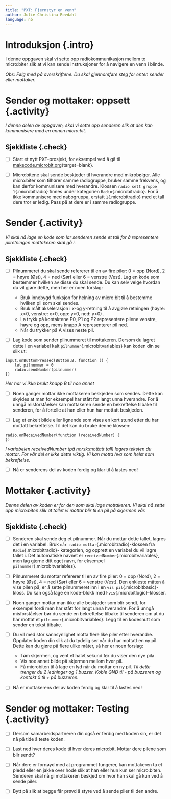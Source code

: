 ```yaml
---
title: "PXT: Fjernstyr en venn"
author: Julie Christina Revdahl
language: nb
---
```



# Introduksjon {.intro}

I denne oppgaven skal vi sette opp radiokommunikasjon mellom to micro:biter slik
at vi kan sende instruksjoner for å navigere en venn i blinde.

*Obs: Følg med på overskriftene. Du skal gjennomføre steg for enten sender eller
mottaker.*


# Sender og mottaker: oppsett {.activity}
*I denne delen av oppgaven, skal vi sette opp senderen slik at den kan kommunisere
med en annen micro:bit.*

## Sjekkliste {.check}

- [ ] Start et nytt PXT-prosjekt, for eksempel ved å gå til
  [makecode.microbit.org](https://makecode.microbit.org/?lang=no){target=blank}.

- [ ] Micro:bitene skal sende beskjeder til hverandre med mikrobølger. Alle micro:biter
som tilhører samme radiogruppe, bruker samme frekvens, og kan derfor kommunisere
med hverandre. Klossen `radio sett gruppe 1`{.microbitradio} finnes under kategorien
`Radio`{.microbitradio}. For å ikke kommunisere med nabogruppa, erstatt `1`{.microbitradio}
med et tall dere tror er ledig. Pass på at dere er i samme radiogruppe.


# Sender {.activity}

*Vi skal nå lage en kode som lar senderen sende et tall for å representere
pilretningen mottakeren skal gå i.*

## Sjekkliste {.check}

- [ ] Pilnummeret du skal sende refererer til en av fire piler: 0 = opp (Nord),
2 = høyre (Øst), 4 = ned (Sør) eller 6 = venstre (Vest). Lag en kode som bestemmer
hvilken av disse du skal sende. Du kan selv velge hvordan du vil gjøre dette,
men her er noen forslag:
  - Bruk innebygd funksjon for helning av micro:bit til å bestemme hvilken pil
  som skal sendes.
  - Bruk målt akselerasjon i x-og y-retning til å avgjøre retningen (høyre: x>0,
    venstre: x<0, opp: y<0, ned: y>0) .
  - La trykk på kontaktene P0, P1 og P2 representere pilene venstre, høyre og opp,
  mens knapp A representerer pil ned.
  - Når du trykker på A vises neste pil.

- [ ] Lag kode som sender pilnummeret til mottakeren. Dersom du lagret dette i
en variabel kalt `pilnummer`{.microbitvariables} kan koden din se slik ut:

```microbit
input.onButtonPressed(Button.B, function () {
    let pilnummer = 0
    radio.sendNumber(pilnummer)
})
```
*Her har vi ikke brukt knapp B til noe annet*

- [ ] Noen ganger mottar ikke mottakeren beskjeden som sendes. Dette kan skyldes
at man for eksempel har stått for langt unna hverandre. For å unngå misforståelser
kan mottakeren sende en bekreftelse tilbake til senderen, for å fortelle at han
eller hun har mottatt beskjeden.

- [ ] Lag et enkelt bilde eller lignende som vises en kort stund etter du har
mottatt bekreftelse. Til det kan du bruke denne klossen:

```microbit
radio.onReceivedNumber(function (receivedNumber) {
})
```
*I variabelen receivedNumber (på norsk:mottatt tall) lagres teksten du mottar.
For vår del er ikke dette viktig. Vi kan motta hva som helst som bekreftelse.*

- [ ] Nå er senderens del av koden ferdig og klar til å lastes ned!

# Mottaker {.activity}

*Denne delen av koden er for den som skal lage mottakeren. Vi skal nå sette opp
micro:biten slik at tallet vi mottar blir til en pil på skjermen vår.*

## Sjekkliste {.check}

- [ ] Senderen skal sende deg et pilnummer. Når du mottar dette tallet, lagres
det i en variabel. Bruk `når radio mottar`{.microbitradio}-klossen fra `Radio`{.microbitradio}-
kategorien, og opprett en variabel du vil lagre tallet i. Det automatiske navnet
er `receivedNumber`{.microbitvariables}, men lag gjerne ditt eget navn, for
eksempel `pilnummer`{.microbitvariables}.

- [ ] Pilnummeret du mottar refererer til en av fire piler: 0 = opp (Nord),
2 = høyre (Øst), 4 = ned (Sør) eller 6 = venstre (Vest). Den enkleste måten å
vise pilen på, er å sette pilnummeret inn i en `vis pil`{.microbitbasic}-kloss.
Du kan også lage en kode-blokk med `hvis`{.microbitlogic}-klosser.

- [ ] Noen ganger mottar man ikke alle beskjeder som blir sendt, for eksempel
fordi man har stått for langt unna hverandre. For å unngå misforståelser bør du
sende en bekreftelse tilbake til senderen om at du har mottat et `pilnummer`{.microbitvariables}.
Legg til en kodesnutt som sender en tekst tilbake.

- [ ] Du vil med stor sannsynlighet motta flere like piler etter hverandre.
Oppdater koden din slik at du tydelig ser når du har mottatt en ny pil. Dette
kan du gjøre på flere ulike måter, så her er noen forslag:
  - Tøm skjermen, og vent et halvt sekund før du viser den nye pila.
  - Vis noe annet bilde på skjermen mellom hver pil.
  - Få microbiten til å lage en lyd når du mottar en ny pil. *Til dette trenger du
  2 ledninger og 1 buzzer. Koble GND til - på buzzeren og kontakt 0 til + på buzzeren.*

- [ ] Nå er mottakerens del av koden ferdig og klar til å lastes ned!



# Sender og mottaker: Testing {.activity}

- [ ] Dersom samarbeidspartneren din også er ferdig med koden sin, er det nå
på tide å teste koden.

- [ ] Last ned hver deres kode til hver deres micro:bit. Mottar dere pilene som
blir sendt?

- [ ] Når dere er fornøyd med at programmet fungerer, kan mottakeren ta et pledd
eller en jakke over hode slik at han eller hun kun ser micro:biten. Senderen skal
nå gi mottakeren beskjed om hvor han skal gå kun ved å sende piler.

- [ ] Bytt på slik at begge får prøvd å styre ved å sende piler til den andre.

